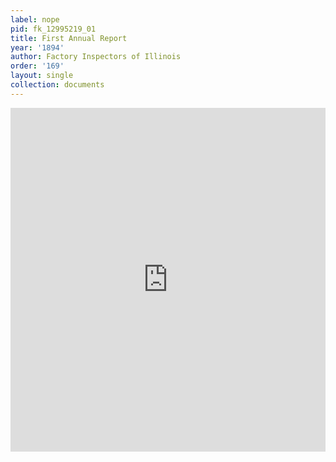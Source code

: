 ```yaml
---
label: nope
pid: fk_12995219_01
title: First Annual Report
year: '1894'
author: Factory Inspectors of Illinois
order: '169'
layout: single
collection: documents
---
```

<iframe src="https://northwestern.app.box.com/embed/s/cfps1lf5cc9bx4tf0i2oelwy8zqkjmoz?sortColumn=date&view=list" width="100%" height="550" frameborder="0" allowfullscreen webkitallowfullscreen msallowfullscreen></iframe>
